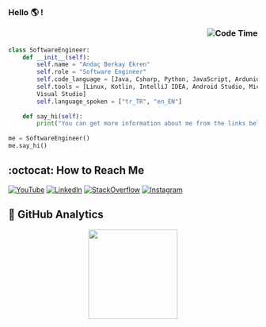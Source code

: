### Hello :earth_americas: !<p align="right">![Code Time](http://img.shields.io/badge/Code%20Time-343%20hrs%2025%20mins-blue)</p>

```python
class SoftwareEngineer:
    def __init__(self):
        self.name = "Andaç Berkay Ekren"
        self.role = "Software Engineer"
        self.code_language = [Java, Csharp, Python, JavaScript, Ardunio, Sql]
        self.tools = [Linux, Kotlin, IntelliJ IDEA, Android Studio, Microsoft Sql Server, Git, Visual Studio Code, 
        Visual Studio]
        self.language_spoken = ["tr_TR", "en_EN"]
        
    def say_hi(self):
        print("You can get more information about me from the links below.")
        
me = SoftwareEngineer()
me.say_hi()
```

## :octocat: How to Reach Me

[![YouTube](https://img.shields.io/badge/-YouTube-ffffff?style=flat&logo=YouTube&logoColor=eb2f06)](https://www.youtube.com/channel/UCGfxd_fCog9r11d9dm-cOiQ) 
[![LinkedIn](https://img.shields.io/badge/-LinkedIn-ffffff?style=flat&logo=linkedin&logoColor=0984e3)](https://www.linkedin.com/in/anda%C3%A7-e-783134215/) 
[![StackOverflow](https://img.shields.io/badge/-StackOverflow-ffffff?style=flat&logo=StackOverflow)](https://stackoverflow.com/users/19333732/anda%c3%a7-berkay-ekren)
[![Instagram](https://img.shields.io/badge/-Instagram-ffffff?style=flat&logo=Instagram)](https://instagram.com/andacberkaye)

## 📌 GitHub Analytics

<p align="center">
    <a href="https://github.com/aberkayekren">
        <img height="180em" align="center" src="https://github-readme-stats.vercel.app/api/top-langs/?username=aberkayekren&theme=gradient">
    </a>                                                                                                                                  
</p>                                                                                                                                           
